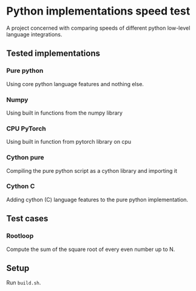 # Python implementations speed test
A project concerned with comparing speeds of different python low-level language integrations.

## Tested implementations

### Pure python
Using core python language features and nothing else.

### Numpy
Using built in functions from the numpy library

### CPU PyTorch
Using built in function from pytorch library on cpu

### Cython pure
Compiling the pure python script as a cython library and importing it

### Cython C
Adding cython (C) language features to the pure python implementation.

## Test cases

### Rootloop
Compute the sum of the square root of every even number up to N.

## Setup
Run `build.sh`.
